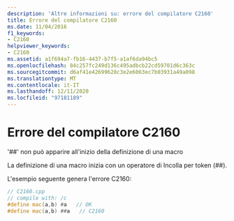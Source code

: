 ```yaml
---
description: 'Altre informazioni su: errore del compilatore C2160'
title: Errore del compilatore C2160
ms.date: 11/04/2016
f1_keywords:
- C2160
helpviewer_keywords:
- C2160
ms.assetid: a1f694a7-fb16-4437-b7f5-a1af6da94bc5
ms.openlocfilehash: 84c257fc249d136c495adbcb22cd59701d6c363c
ms.sourcegitcommit: d6af41e42699628c3e2e6063ec7b03931a49a098
ms.translationtype: MT
ms.contentlocale: it-IT
ms.lasthandoff: 12/11/2020
ms.locfileid: "97181189"
---
```

# <a name="compiler-error-c2160"></a>Errore del compilatore C2160

'##' non può apparire all'inizio della definizione di una macro

La definizione di una macro inizia con un operatore di Incolla per token (##).

L'esempio seguente genera l'errore C2160:

```cpp
// C2160.cpp
// compile with: /c
#define mac(a,b) #a   // OK
#define mac(a,b) ##a   // C2160
```
